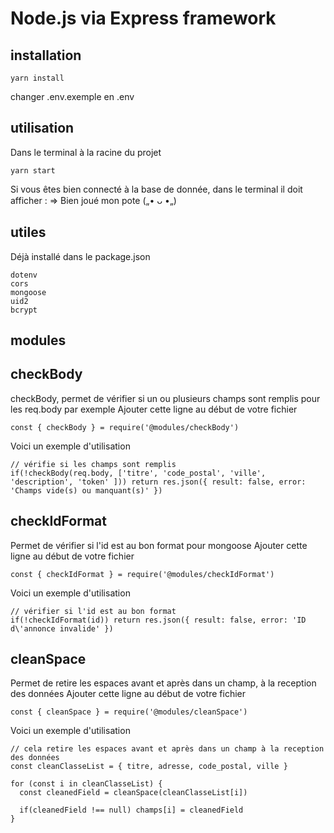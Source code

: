 # Node.js via Express framework

## installation
```
yarn install
```

changer .env.exemple en .env

## utilisation
Dans le terminal à la racine du projet
```
yarn start
```
Si vous êtes bien connecté à la base de donnée, dans le terminal il doit afficher :
=> Bien joué mon pote („• ᴗ •„)

## utiles
Déjà installé dans le package.json
```
dotenv
cors
mongoose
uid2
bcrypt
```

## modules
## checkBody
checkBody, permet de vérifier si un ou plusieurs champs sont remplis pour les req.body par exemple
Ajouter cette ligne au début de votre fichier
```
const { checkBody } = require('@modules/checkBody')
```
Voici un exemple d'utilisation
```
// vérifie si les champs sont remplis
if(!checkBody(req.body, ['titre', 'code_postal', 'ville', 'description', 'token' ])) return res.json({ result: false, error: 'Champs vide(s) ou manquant(s)' })
```

## checkIdFormat
Permet de vérifier si l'id est au bon format pour mongoose
Ajouter cette ligne au début de votre fichier
```
const { checkIdFormat } = require('@modules/checkIdFormat')
```
Voici un exemple d'utilisation
```
// vérifier si l'id est au bon format
if(!checkIdFormat(id)) return res.json({ result: false, error: 'ID d\'annonce invalide' })
```

## cleanSpace
Permet de retire les espaces avant et après dans un champ, à la reception des données
Ajouter cette ligne au début de votre fichier
```
const { cleanSpace } = require('@modules/cleanSpace')
```
Voici un exemple d'utilisation
```
// cela retire les espaces avant et après dans un champ à la reception des données
const cleanClasseList = { titre, adresse, code_postal, ville }

for (const i in cleanClasseList) {
  const cleanedField = cleanSpace(cleanClasseList[i])

  if(cleanedField !== null) champs[i] = cleanedField
}
```
